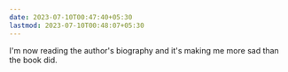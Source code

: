 ```yaml
---
date: 2023-07-10T00:47:40+05:30
lastmod: 2023-07-10T00:48:07+05:30
---
```


I'm now reading the author's biography and it's making me more sad than the book did.

